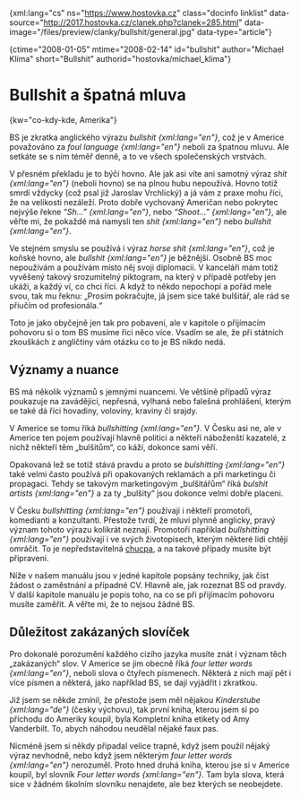 
{xml:lang="cs" ns="https://www.hostovka.cz" class="docinfo linklist" data-source="http://2017.hostovka.cz/clanek.php?clanek=285.html" data-image="/files/preview/clanky/bullshit/general.jpg" data-type="article"}

{ctime="2008-01-05" mtime="2008-02-14" id="bullshit" author="Michael Klíma" short="Bullshit" authorid="hostovka/michael_klima"}

# Bullshit a špatná mluva

{kw="co-kdy-kde, Amerika"}

BS je zkratka anglického výrazu _bullshit {xml:lang="en"}_, což je v Americe považováno za _foul language {xml:lang="en"}_ neboli za špatnou mluvu. Ale setkáte se s ním téměř denně, a to ve všech společenských vrstvách.

V přesném překladu je to býčí hovno. Ale jak asi víte ani samotný výraz _shit {xml:lang="en"}_ (neboli hovno) se na plnou hubu nepoužívá. Hovno totiž smrdí vždycky (což psal již Jaroslav Vrchlický) a já vám z praxe mohu říci, že na velikosti nezáleží. Proto dobře vychovaný Američan nebo pokrytec nejvýše řekne _“Sh…” {xml:lang="en"}_, nebo _“Shoot…” {xml:lang="en"}_, ale věřte mi, že pokaždé má namysli ten _shit {xml:lang="en"}_ nebo _bullshit {xml:lang="en"}_.

Ve stejném smyslu se používá i výraz _horse shit {xml:lang="en"}_, což je koňské hovno, ale _bullshit {xml:lang="en"}_ je běžnější. Osobně BS moc nepoužívám a používám místo něj svoji diplomacii. V kanceláři mám totiž vyvěšený takový srozumitelný piktogram, na který v případě potřeby jen ukáži, a každý ví, co chci říci. A když to někdo nepochopí a pořád mele svou, tak mu řeknu: „Prosím pokračujte, já jsem sice také bulšitář, ale rád se přiučím od profesionála.“

Toto je jako obyčejně jen tak pro pobavení, ale v kapitole o přijímacím pohovoru si o tom BS musíme říci něco více. Vsadím se ale, že při státních zkouškách z angličtiny vám otázku co to je BS nikdo nedá.

## Významy a nuance

BS má několik významů s jemnými nuancemi. Ve většině případů výraz poukazuje na zavádějící, nepřesná, vylhaná nebo falešná prohlášení, kterým se také dá říci hovadiny, voloviny, kraviny či srajdy.

V Americe se tomu říká _bullshitting {xml:lang="en"}_. V Česku asi ne, ale v Americe ten pojem používají hlavně politici a někteří náboženští kazatelé, z nichž někteří těm „bulšitům“, co káží, dokonce sami věří.

Opakovaná lež se totiž stává pravdu a proto se _bulshitting {xml:lang="en"}_ také velmi často používá při opakovaných reklamách a při marketingu či propagaci. Tehdy se takovým marketingovým „bulšitářům“ říká _bulshit artists {xml:lang="en"}_ a za ty „bulšity“ jsou dokonce velmi dobře placeni.

V Česku _bullshitting {xml:lang="en"}_ používají i někteří promotoři, komedianti a konzultanti. Přestože tvrdí, že mluví plynně anglicky, pravý význam tohoto výrazu kolikrát neznají. Promotoři například _bullshitting {xml:lang="en"}_ používají i ve svých životopisech, kterým některé lidi chtějí omráčit. To je nepředstavitelná [chucpa][1], a na takové případy musíte být připraveni.

Níže v našem manuálu jsou v jedné kapitole popsány techniky, jak číst žádost o zaměstnání a případné CV. Hlavně ale, jak rozeznat BS od pravdy. V další kapitole manuálu je popis toho, na co se při přijímacím pohovoru musíte zaměřit. A věřte mi, že to nejsou žádné BS.

## Důležitost zakázaných slovíček

Pro dokonalé porozumění každého cizího jazyka musíte znát i význam těch „zakázaných“ slov. V Americe se jim obecně říká _four letter words {xml:lang="en"}_, neboli slova o čtyřech písmenech. Některá z nich mají pět i více písmen a některá, jako například BS, se dají vyjádřit i zkratkou.

Již jsem se někde zmínil, že přestože jsem měl nějakou _Kinderstube {xml:lang="de"}_ (česky výchovu), tak první kniha, kterou jsem si po příchodu do Ameriky koupil, byla Kompletní kniha etikety od Amy Vanderbilt. To, abych náhodou neudělal nějaké faux pas.

Nicméně jsem si někdy připadal velice trapně, když jsem použil nějaký výraz nevhodně, nebo když jsem některým _four letter words {xml:lang="en"}_ nerozuměl. Proto hned druhá kniha, kterou jse si v Americe koupil, byl slovník _Four letter words {xml:lang="en"}_. Tam byla slova, která sice v žádném školním slovníku nenajdete, ale bez kterých se neobejdete.

 [1]: chucpa


